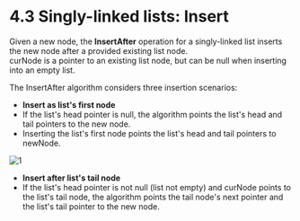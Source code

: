 # 4.3 Singly-linked lists: Insert

Given a new node, the **InsertAfter** operation for a singly-linked list inserts the new node after a provided existing list node.   
curNode is a pointer to an existing list node, but can be null when inserting into an empty list.   

The InsertAfter algorithm considers three insertion scenarios:   
* **Insert as list's first node**
* If the list's head pointer is null, the algorithm points the list's head and tail pointers to the new node.
* Inserting the list's first node points the list's head and tail pointers to newNode.

![1](https://github.com/ijaejun1025/CIS223-Algorithms/assets/154036705/674a29aa-6819-48fe-8a63-fdb6522d5f7b)

* **Insert after list's tail node**
* If the list's head pointer is not null (list not empty) and curNode points to the list's tail node, the algorithm points the tail node's next pointer and the list's tail pointer to the new node.
